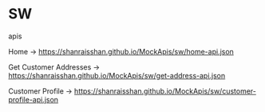 # SW
apis


Home -> https://shanraisshan.github.io/MockApis/sw/home-api.json

Get Customer Addresses -> https://shanraisshan.github.io/MockApis/sw/get-address-api.json

Customer Profile -> https://shanraisshan.github.io/MockApis/sw/customer-profile-api.json

